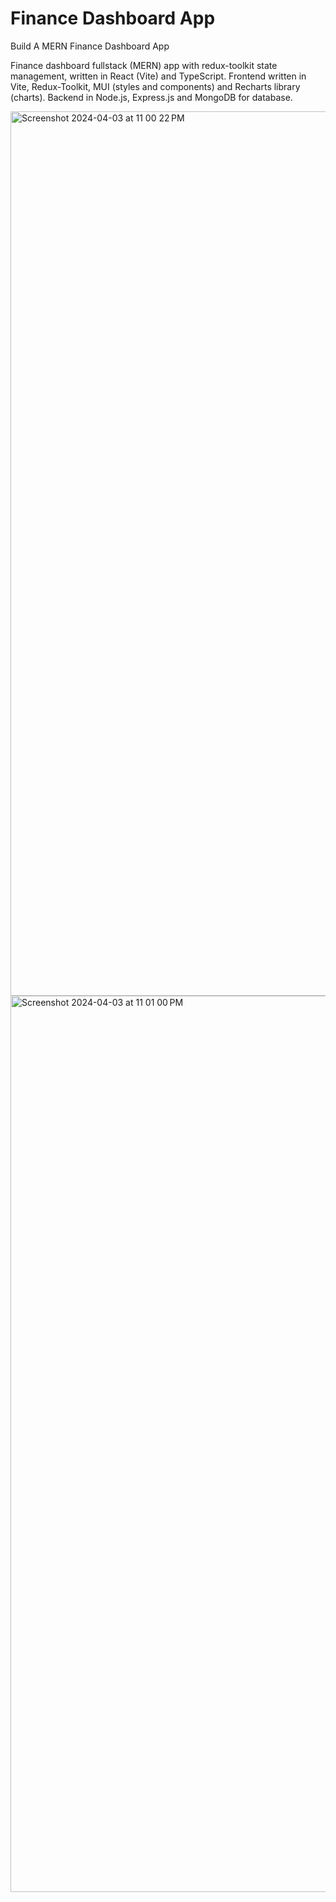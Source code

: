 # Finance Dashboard App

Build A MERN Finance Dashboard App

Finance dashboard fullstack (MERN) app with redux-toolkit state management, written in React (Vite) and TypeScript. Frontend written in Vite, Redux-Toolkit, MUI (styles and components) and Recharts library (charts). Backend in Node.js, Express.js and MongoDB for database.


<img width="1415" alt="Screenshot 2024-04-03 at 11 00 22 PM" src="https://github.com/Prezxvii/Finance-Dashboard/assets/122589070/a17ff112-7af8-475c-b1e5-df150b66ab4c">


<img width="1434" alt="Screenshot 2024-04-03 at 11 01 00 PM" src="https://github.com/Prezxvii/Finance-Dashboard/assets/122589070/a1d84839-02cb-4609-be74-79ad393ea972">
